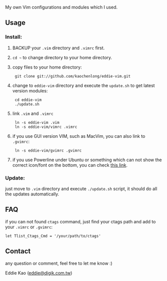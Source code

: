 My own Vim configurations and modules which I used.

## Usage
### Install:
1. BACKUP your `.vim` directory and `.vimrc` first.
2. `cd ~` to change directory to your home directory.
3. copy files to your home directory:

        git clone git://github.com/kaochenlong/eddie-vim.git

4. change to `eddie-vim` directory and execute the `update.sh` to get latest version modules:

        cd eddie-vim
        ./update.sh

5. link `.vim` and `.vimrc`

        ln -s eddie-vim .vim
        ln -s eddie-vim/vimrc .vimrc

6. if you use GUI version VIM, such as MacVim, you can also link to `.gvimrc`:

        ln -s eddie-vim/gvimrc .gvimrc

7. if you use Powerline under Ubuntu or something which can not show the correct icon/font on the bottom, you can check [this link](https://github.com/scotu/ubuntu-mono-powerline).

### Update:
just move to `.vim` directory and execute `./update.sh` script, it should do all the updates automatically.

## FAQ
if you can not found `ctags` command, just find your ctags path and add to your `.vimrc` or `.gvimrc`:

    let Tlist_Ctags_Cmd = '/your/path/to/ctags'

## Contact
any question or comment, feel free to let me know :)

Eddie Kao (eddie@digik.com.tw)
